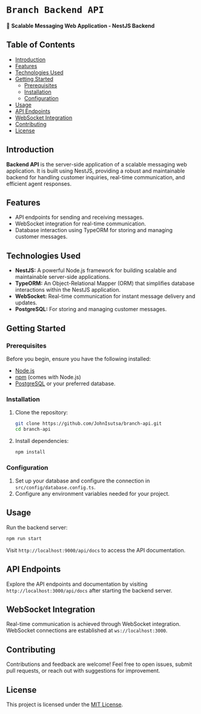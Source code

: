 # `Branch Backend API`

🚀 **Scalable Messaging Web Application - NestJS Backend**

## Table of Contents
- [Introduction](#introduction)
- [Features](#features)
- [Technologies Used](#technologies-used)
- [Getting Started](#getting-started)
  - [Prerequisites](#prerequisites)
  - [Installation](#installation)
  - [Configuration](#configuration)
- [Usage](#usage)
- [API Endpoints](#api-endpoints)
- [WebSocket Integration](#websocket-integration)
- [Contributing](#contributing)
- [License](#license)

## Introduction

**<Your Project Name> Backend API** is the server-side application of a scalable messaging web application. It is built using NestJS, providing a robust and maintainable backend for handling customer inquiries, real-time communication, and efficient agent responses.

## Features

- API endpoints for sending and receiving messages.
- WebSocket integration for real-time communication.
- Database interaction using TypeORM for storing and managing customer messages.

## Technologies Used

- **NestJS:** A powerful Node.js framework for building scalable and maintainable server-side applications.
- **TypeORM:** An Object-Relational Mapper (ORM) that simplifies database interactions within the NestJS application.
- **WebSocket:** Real-time communication for instant message delivery and updates.
- **PostgreSQL:** For storing and managing customer messages.

## Getting Started

### Prerequisites

Before you begin, ensure you have the following installed:

- [Node.js](https://nodejs.org/)
- [npm](https://www.npmjs.com/) (comes with Node.js)
- [PostgreSQL](https://www.postgresql.org/) or your preferred database.

### Installation

1. Clone the repository:
   ```bash
   git clone https://github.com/JohnIsutsa/branch-api.git
   cd branch-api
   ```

2. Install dependencies:
   ```bash
   npm install
   ```

### Configuration

1. Set up your database and configure the connection in `src/config/database.config.ts`.
2. Configure any environment variables needed for your project.

## Usage

Run the backend server:

```bash
npm run start
```

Visit `http://localhost:9000/api/docs` to access the API documentation.

## API Endpoints

Explore the API endpoints and documentation by visiting `http://localhost:3000/api/docs` after starting the backend server.

## WebSocket Integration

Real-time communication is achieved through WebSocket integration. WebSocket connections are established at `ws://localhost:3000`.


## Contributing

Contributions and feedback are welcome! Feel free to open issues, submit pull requests, or reach out with suggestions for improvement.

## License

This project is licensed under the [MIT License](LICENSE).
